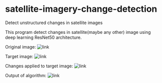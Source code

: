 # satellite-imagery-change-detection
Detect unstructured changes in satellite images

This program detect changes in satellite(maybe any other) image using deep learning ResNet50 architecture.

Original image:
![link](https://github.com/soroushhashemifar/satellite-imagery-change-detection/blob/master/sen2_2018_dataset_bm1_qua_bm2.jpg)

Target image:
![link](https://github.com/soroushhashemifar/satellite-imagery-change-detection/blob/master/sen2_2018_dataset_bm1_qua_bm2_2.jpg)

Changes applied to target image:
![link](https://github.com/soroushhashemifar/satellite-imagery-change-detection/blob/master/sen2_2018_dataset_bm1_qua_bm2_2_new.jpg)

Output of algorithm:
![link](https://github.com/soroushhashemifar/satellite-imagery-change-detection/blob/master/test.jpg)
